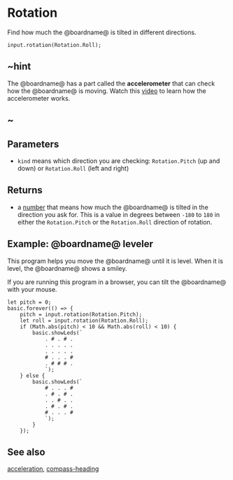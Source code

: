 # Rotation

Find how much the @boardname@ is tilted in different directions.

```sig
input.rotation(Rotation.Roll);
```

## ~hint

The @boardname@ has a part called the **accelerometer** that can
check how the @boardname@ is moving. Watch this [video](https://www.youtube.com/watch?v=byngcwjO51U) to learn how the accelerometer works.

## ~

## Parameters

* ``kind`` means which direction you are checking: `Rotation.Pitch` (up and down) or `Rotation.Roll` (left and right)

## Returns

* a [number](/types/number) that means how much the @boardname@ is tilted in the direction you ask for. This is a value in degrees between `-180` to `180` in either the `Rotation.Pitch` or the `Rotation.Roll` direction of rotation.

## Example: @boardname@ leveler

This program helps you move the @boardname@ until it is level. When it is level, the @boardname@ shows a smiley.

If you are running this program in a browser, you can tilt the @boardname@ with your mouse.

```blocks
let pitch = 0;
basic.forever(() => {
    pitch = input.rotation(Rotation.Pitch);
    let roll = input.rotation(Rotation.Roll);
    if (Math.abs(pitch) < 10 && Math.abs(roll) < 10) {
        basic.showLeds(`
            . # . # .
            . . . . .
            . . . . .
            # . . . #
            . # # # .
            `);
    } else {
        basic.showLeds(`
            # . . . #
            . # . # .
            . . # . .
            . # . # .
            # . . . #
            `);
        }
	});
```

## See also

[acceleration](/reference/input/acceleration), [compass-heading](/reference/input/compass-heading)

